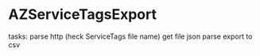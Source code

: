 # AZServiceTagsExport

tasks:
parse http (heck ServiceTags file name)
get file
json parse 
export to csv
